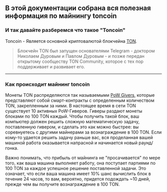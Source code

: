 ## В этой документации собрана вся полезная информация по майнингу toncoin


### И так давайте разберемся что такое "Toncoin"

Toncoin - Является основной криптовалютой блокчейна [TON](https://ru.ton.org "TON").

> Блокчейн TON был запущен основателями Telegram - доктором Николаем Дуровым и Павлом Дуровым - и позже передан открытому сообществу TON Community, которое с тех пор поддерживает и развивает его.

------------

### Как происходит майнинг toncoin

Монеты TON распределяются так называемыми [PoW Givers](https://ton.org/mining "PoW Givers"), которые представляют собой смарт-контракты с определенным количеством TON, закрепленным за ними. В настоящее время в сети TON существует 10 активных PoW-Гиверов. Гиверы раздают монеты блоками по 100 TON каждый. Чтобы получить такой блок, ваш компьютер должен решить сложную математическую задачу, поставленную гивером, и сделать это как можно быстрее: вы соревнуетесь с другими майнерами за вознаграждение в 100 TON. Если кому-то удается решить задачу раньше вас, вся проделанная вашей машиной работа оказывается напрасной и начинается новый раунд/гонка.

Важно понимать, что прибыль от майнинга не "просачивается" по мере того, как ваша машина выполняет работу, она поступает партиями по 100 TON за каждое успешное решение поставленной задачи. Это означает, что если ваша машина имеет 10% шанс вычислить блок в течение 24 часов, то вам, вероятно, придется подождать ~10 дней, прежде чем вы получите вознаграждение в 100 TON.
